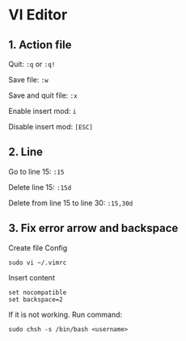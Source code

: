 # VI Editor

## 1. Action file

Quit: `:q` or `:q!`

Save file: `:w`

Save and quit file: `:x`

Enable insert mod: `i`

Disable insert mod: `[ESC]`

## 2. Line

Go to line 15: `:15`

Delete line 15: `:15d`

Delete from line 15 to line 30: `:15,30d`

## 3. Fix error arrow and backspace

Create file Config

```
sudo vi ~/.vimrc
```

Insert content

```
set nocompatible
set backspace=2
```

If it is not working. Run command:

```
sudo chsh -s /bin/bash <username>
```